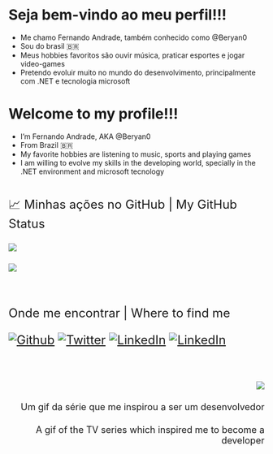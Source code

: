 # Seja bem-vindo ao meu perfil!!!

- Me chamo Fernando Andrade, também conhecido como @Beryan0
- Sou do brasil 🇧🇷
- Meus hobbies favoritos são ouvir música, praticar esportes e jogar video-games
- Pretendo evoluir muito no mundo do desenvolvimento, principalmente com .NET e tecnologia microsoft

# Welcome to my profile!!!

- I’m Fernando Andrade, AKA @Beryan0
- From Brazil :brazil:
- My favorite hobbies are listening to music, sports and playing games
- I am willing to evolve my skills in the developing world, specially in the .NET environment and microsoft tecnology

#

<font size = "5">📈 Minhas ações no GitHub | My GitHub Status

<p align=""> <img src="https://github-readme-stats.vercel.app/api?username=Beryan0&show_icons=true&theme=gotham&layout=compact"/>
<p align=""> <img src="https://github-readme-stats.vercel.app/api/top-langs/?username=Beryan0&show_icons=true&theme=gotham&layout=compact"/>
<!-- <p align=""> <img src="https://github-readme-stats.vercel.app/api/wakatime?username=Beryan0&show_icons=true&theme=gotham&layout=compact"/> -->

#

<font size = "5">Onde me encontrar | Where to find me

<p>
<a href="https://github.com/beryan0" target="_blank"><img alt="Github" src="https://img.shields.io/badge/GitHub-%2312100E.svg?&style=for-the-badge&logo=Github&logoColor=white" /></a>  <!-- GitHub Button -->
<a href="https://twitter.com/Beryan0" target="_blank"><img alt="Twitter" src="https://img.shields.io/badge/twitter-%231DA1F2.svg?&style=for-the-badge&logo=twitter&logoColor=white" /></a> <!-- Twitter Button -->
<a href="https://www.linkedin.com/in/beryan0" target="_blank"><img alt="LinkedIn" src="https://img.shields.io/badge/linkedin-%230077B5.svg?&style=for-the-badge&logo=linkedin&logoColor=white" /></a> <!-- LinkedIn Button -->
 <a href="mailto:andradevfernando@gmail.com" target="_blank"><img alt="LinkedIn" src="https://img.shields.io/badge/Gmail-D14836?style=for-the-badge&logo=gmail&logoColor=white" /> </a> <!-- Gmail Button -->
</p>

#

<p align="right">
<img src="https://mir-s3-cdn-cf.behance.net/project_modules/disp/6d91d043569585.57f44be46ac93.gif"/>
</p>

<p align ="right">
<font size ="4">Um gif da série que me inspirou a ser um desenvolvedor</font>
<p align ="right">
<font size ="4">A gif of the TV series which inspired me to become a developer</font>
